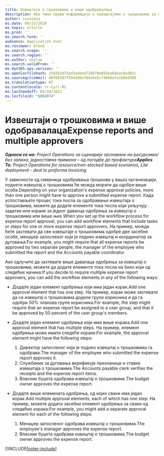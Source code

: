 ```yaml
---
title: Извештаји о трошковима и више одобравалаца
description: Ова тема пружа информације о извештајима о трошковима за које је потребно одобрење више особа.
author: suvaidya
ms.date: 09/23/2020
ms.topic: article
ms.prod: ''
ms.search.form: ''
audience: Application User
ms.reviewer: kfend
ms.search.scope: ''
ms.search.region: ''
ms.author: shylaw
ms.search.validFrom: ''
ms.dyn365.ops.version: ''
ms.openlocfilehash: 2502b2975ad3aebad720970e693ea68eac0a302c
ms.sourcegitcommit: 40f68387f594180af64a5e5c748b6efa188bd300
ms.translationtype: HT
ms.contentlocale: sr-Cyrl-RS
ms.lasthandoff: 05/10/2021
ms.locfileid: "6002074"
---
```

# <a name="expense-reports-and-multiple-approvers"></a><span data-ttu-id="30755-103">Извештаји о трошковима и више одобравалаца</span><span class="sxs-lookup"><span data-stu-id="30755-103">Expense reports and multiple approvers</span></span>

<span data-ttu-id="30755-104">_**Односи се на:** Project Operations за сценарије засноване на ресурсима/без залиха, једноставна примена – од погодбе до профактуре_</span><span class="sxs-lookup"><span data-stu-id="30755-104">_**Applies To:** Project Operations for resource/non-stocked based scenarios, Lite deployment - deal to proforma invoicing_</span></span>

<span data-ttu-id="30755-105">У зависности од смерница одобравања трошкова у вашој организацији, поднети извештај о трошковима ће можда морати да одобри више особа.</span><span class="sxs-lookup"><span data-stu-id="30755-105">Depending on your organization's expense approval policies, more than one person might have to approve a submitted expense report.</span></span> <span data-ttu-id="30755-106">Када успостављате процес тока посла за одобравање извештаја о трошковима, можете да додате елементе тока посла који укључују задатке или кораке за једног даваоца одобрења за извештај о трошковима или више њих.</span><span class="sxs-lookup"><span data-stu-id="30755-106">When you set up the workflow process for expense report approval, you can add workflow elements that include tasks or steps for one or more expense report approvers.</span></span> <span data-ttu-id="30755-107">На пример, можда ћете захтевати да све извештаје о трошковима одобре две засебне особе, менаџер запосленог који је поднео извештај и координатор за дуговања.</span><span class="sxs-lookup"><span data-stu-id="30755-107">For example, you might require that all expense reports be approved by two separate people, the manager of the employee who submitted the report and the Accounts payable coordinator.</span></span>

<span data-ttu-id="30755-108">Ако одлучите да захтевате више давалаца одобрења за извештај о трошковима, можете да додате елементе тока посла на било који од следећих начина:</span><span class="sxs-lookup"><span data-stu-id="30755-108">If you decide to require multiple expense report approvers, you can add the workflow elements in any of the following ways:</span></span>

- <span data-ttu-id="30755-109">Додајте један елемент одобрења који има један корак.</span><span class="sxs-lookup"><span data-stu-id="30755-109">Add one approval element that has one step.</span></span> <span data-ttu-id="30755-110">На пример, корак може захтевати да се извештај о трошковима додели групи корисника и да га одобри 50% чланова групе корисника.</span><span class="sxs-lookup"><span data-stu-id="30755-110">For example, the step might require that an expense report be assigned to a user group, and that it be approved by 50 percent of the user group's members.</span></span>
- <span data-ttu-id="30755-111">Додајте један елемент одобрења који има више корака.</span><span class="sxs-lookup"><span data-stu-id="30755-111">Add one approval element that has multiple steps.</span></span> <span data-ttu-id="30755-112">На пример, елемент одобрења може имати следеће кораке:</span><span class="sxs-lookup"><span data-stu-id="30755-112">For example, the approval element might have the following steps:</span></span>

    1. <span data-ttu-id="30755-113">Директор запосленог који је поднео извештај о трошковима га одобрава.</span><span class="sxs-lookup"><span data-stu-id="30755-113">The manager of the employee who submitted the expense report approves it.</span></span>
    2. <span data-ttu-id="30755-114">Службеник за дуговања верификује признанице и ставке извештаја о трошковима.</span><span class="sxs-lookup"><span data-stu-id="30755-114">The Accounts payable clerk verifies the receipts and the expense report items.</span></span>
    3. <span data-ttu-id="30755-115">Власник буџета одобрава извештај о трошковима.</span><span class="sxs-lookup"><span data-stu-id="30755-115">The budget owner approves the expense report.</span></span>

- <span data-ttu-id="30755-116">Додајте више елемената одобрења, од којих сваки има један корак.</span><span class="sxs-lookup"><span data-stu-id="30755-116">Add multiple approval elements, each of which has one step.</span></span> <span data-ttu-id="30755-117">На пример, можете додати засебни елемент одобрења за сваки од следећих корака:</span><span class="sxs-lookup"><span data-stu-id="30755-117">For example, you might add a separate approval element for each of the following steps:</span></span>

    1. <span data-ttu-id="30755-118">Менаџер запосленог одобрава извештај о трошковима.</span><span class="sxs-lookup"><span data-stu-id="30755-118">The employee's manager approves the expense report.</span></span>
    2. <span data-ttu-id="30755-119">Власник буџета одобрава извештај о трошковима.</span><span class="sxs-lookup"><span data-stu-id="30755-119">The budget owner approves the expense report.</span></span>


[!INCLUDE[footer-include](../includes/footer-banner.md)]